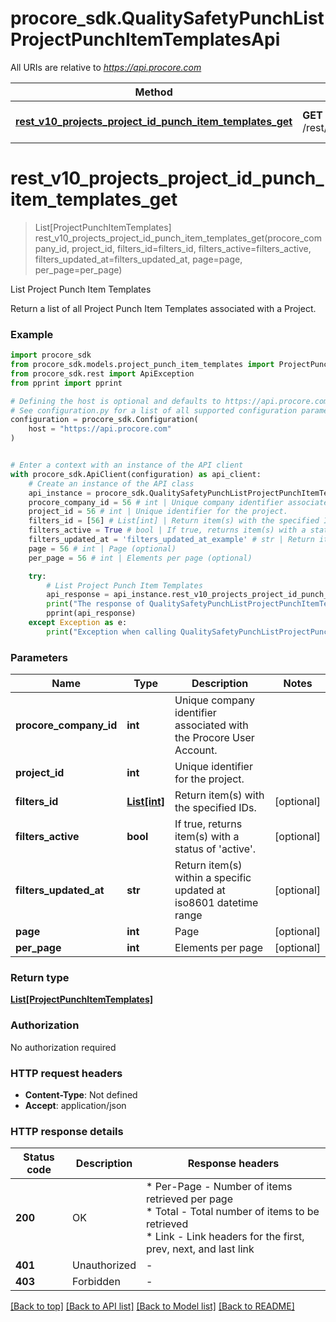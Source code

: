 # procore_sdk.QualitySafetyPunchListProjectPunchItemTemplatesApi

All URIs are relative to *https://api.procore.com*

Method | HTTP request | Description
------------- | ------------- | -------------
[**rest_v10_projects_project_id_punch_item_templates_get**](QualitySafetyPunchListProjectPunchItemTemplatesApi.md#rest_v10_projects_project_id_punch_item_templates_get) | **GET** /rest/v1.0/projects/{project_id}/punch_item_templates | List Project Punch Item Templates


# **rest_v10_projects_project_id_punch_item_templates_get**
> List[ProjectPunchItemTemplates] rest_v10_projects_project_id_punch_item_templates_get(procore_company_id, project_id, filters_id=filters_id, filters_active=filters_active, filters_updated_at=filters_updated_at, page=page, per_page=per_page)

List Project Punch Item Templates

Return a list of all Project Punch Item Templates associated with a Project.

### Example


```python
import procore_sdk
from procore_sdk.models.project_punch_item_templates import ProjectPunchItemTemplates
from procore_sdk.rest import ApiException
from pprint import pprint

# Defining the host is optional and defaults to https://api.procore.com
# See configuration.py for a list of all supported configuration parameters.
configuration = procore_sdk.Configuration(
    host = "https://api.procore.com"
)


# Enter a context with an instance of the API client
with procore_sdk.ApiClient(configuration) as api_client:
    # Create an instance of the API class
    api_instance = procore_sdk.QualitySafetyPunchListProjectPunchItemTemplatesApi(api_client)
    procore_company_id = 56 # int | Unique company identifier associated with the Procore User Account.
    project_id = 56 # int | Unique identifier for the project.
    filters_id = [56] # List[int] | Return item(s) with the specified IDs. (optional)
    filters_active = True # bool | If true, returns item(s) with a status of 'active'. (optional)
    filters_updated_at = 'filters_updated_at_example' # str | Return item(s) within a specific updated at iso8601 datetime range (optional)
    page = 56 # int | Page (optional)
    per_page = 56 # int | Elements per page (optional)

    try:
        # List Project Punch Item Templates
        api_response = api_instance.rest_v10_projects_project_id_punch_item_templates_get(procore_company_id, project_id, filters_id=filters_id, filters_active=filters_active, filters_updated_at=filters_updated_at, page=page, per_page=per_page)
        print("The response of QualitySafetyPunchListProjectPunchItemTemplatesApi->rest_v10_projects_project_id_punch_item_templates_get:\n")
        pprint(api_response)
    except Exception as e:
        print("Exception when calling QualitySafetyPunchListProjectPunchItemTemplatesApi->rest_v10_projects_project_id_punch_item_templates_get: %s\n" % e)
```



### Parameters


Name | Type | Description  | Notes
------------- | ------------- | ------------- | -------------
 **procore_company_id** | **int**| Unique company identifier associated with the Procore User Account. | 
 **project_id** | **int**| Unique identifier for the project. | 
 **filters_id** | [**List[int]**](int.md)| Return item(s) with the specified IDs. | [optional] 
 **filters_active** | **bool**| If true, returns item(s) with a status of &#39;active&#39;. | [optional] 
 **filters_updated_at** | **str**| Return item(s) within a specific updated at iso8601 datetime range | [optional] 
 **page** | **int**| Page | [optional] 
 **per_page** | **int**| Elements per page | [optional] 

### Return type

[**List[ProjectPunchItemTemplates]**](ProjectPunchItemTemplates.md)

### Authorization

No authorization required

### HTTP request headers

 - **Content-Type**: Not defined
 - **Accept**: application/json

### HTTP response details

| Status code | Description | Response headers |
|-------------|-------------|------------------|
**200** | OK |  * Per-Page - Number of items retrieved per page <br>  * Total - Total number of items to be retrieved <br>  * Link - Link headers for the first, prev, next, and last link <br>  |
**401** | Unauthorized |  -  |
**403** | Forbidden |  -  |

[[Back to top]](#) [[Back to API list]](../README.md#documentation-for-api-endpoints) [[Back to Model list]](../README.md#documentation-for-models) [[Back to README]](../README.md)

